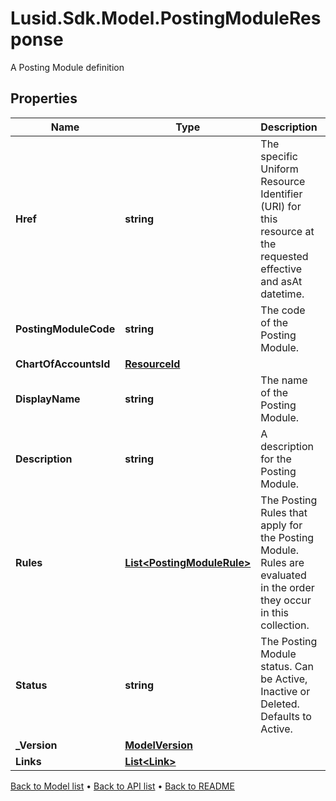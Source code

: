 # Lusid.Sdk.Model.PostingModuleResponse
A Posting Module definition

## Properties

Name | Type | Description | Notes
------------ | ------------- | ------------- | -------------
**Href** | **string** | The specific Uniform Resource Identifier (URI) for this resource at the requested effective and asAt datetime. | [optional] 
**PostingModuleCode** | **string** | The code of the Posting Module. | 
**ChartOfAccountsId** | [**ResourceId**](ResourceId.md) |  | 
**DisplayName** | **string** | The name of the Posting Module. | 
**Description** | **string** | A description for the Posting Module. | [optional] 
**Rules** | [**List&lt;PostingModuleRule&gt;**](PostingModuleRule.md) | The Posting Rules that apply for the Posting Module. Rules are evaluated in the order they occur in this collection. | [optional] 
**Status** | **string** | The Posting Module status. Can be Active, Inactive or Deleted. Defaults to Active. | 
**_Version** | [**ModelVersion**](ModelVersion.md) |  | [optional] 
**Links** | [**List&lt;Link&gt;**](Link.md) |  | [optional] 

[Back to Model list](../README.md#documentation-for-models) &#8226; [Back to API list](../README.md#documentation-for-api-endpoints) &#8226; [Back to README](../README.md)

